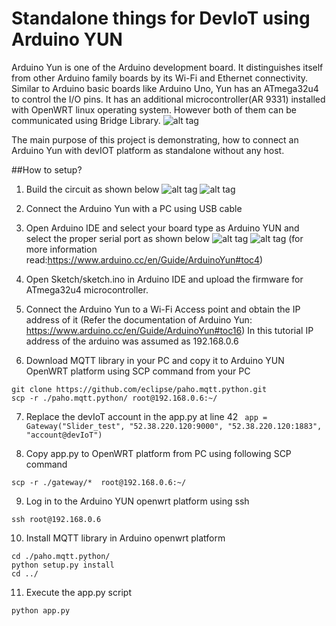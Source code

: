 # Standalone things for DevIoT using Arduino YUN
Arduino Yun is one of the Arduino development board. It distinguishes itself from other Arduino family boards by its Wi-Fi and Ethernet connectivity. Similar to Arduino basic boards like Arduino Uno, Yun has an ATmega32u4 to control the I/O pins. It has an additional microcontroller(AR 9331) installed with OpenWRT linux operating system. However both of them can be communicated using Bridge Library.
![alt tag](https://www.arduino.cc/en/uploads/Guide/BridgeBlockDiag.png)

The main purpose of this project is demonstrating, how to connect an Arduino Yun with devIOT platform as standalone without any host.

##How to setup?

1. Build the circuit as shown below
![alt tag](https://raw.githubusercontent.com/arunmir/DevIOT_standalone_ArduinoYUN/master/circuit.png)
![alt tag](https://raw.githubusercontent.com/arunmir/DevIOT_standalone_ArduinoYUN/master/circuit_schem.png)

2. Connect the Arduino Yun with a PC using USB cable

3. Open Arduino IDE and select your board type as Arduino YUN and select the proper serial port as shown below
![alt tag](https://www.arduino.cc/en/uploads/Guide/YUN_SelBoard.jpg)
![alt tag](https://www.arduino.cc/en/uploads/Guide/YUN_SelPort.jpg)
(for more information read:https://www.arduino.cc/en/Guide/ArduinoYun#toc4)

4. Open Sketch/sketch.ino in Arduino IDE and upload the firmware for ATmega32u4 microcontroller.

5. Connect the Arduino Yun to a Wi-Fi Access point and obtain the IP address of it (Refer the documentation of Arduino Yun: https://www.arduino.cc/en/Guide/ArduinoYun#toc16)
In this tutorial IP address of the arduino was assumed as 192.168.0.6

6. Download MQTT library in your PC and copy it to Arduino YUN OpenWRT platform using SCP command from your PC
 ```
git clone https://github.com/eclipse/paho.mqtt.python.git
scp -r ./paho.mqtt.python/ root@192.168.0.6:~/
 ```
7. Replace the devIoT account in the app.py at line 42
` app = Gateway("Slider_test", "52.38.220.120:9000", "52.38.220.120:1883", "account@devIoT")`

8. Copy app.py to OpenWRT platform from PC using following SCP command
 ```
scp -r ./gateway/*  root@192.168.0.6:~/
 ```

9. Log in to the Arduino YUN openwrt platform using ssh
 ```
ssh root@192.168.0.6
 ```

10. Install MQTT library in Arduino openwrt platform
 ```
cd ./paho.mqtt.python/
python setup.py install
cd ../
 ```

11. Execute the app.py script
 ```
python app.py
 ```
